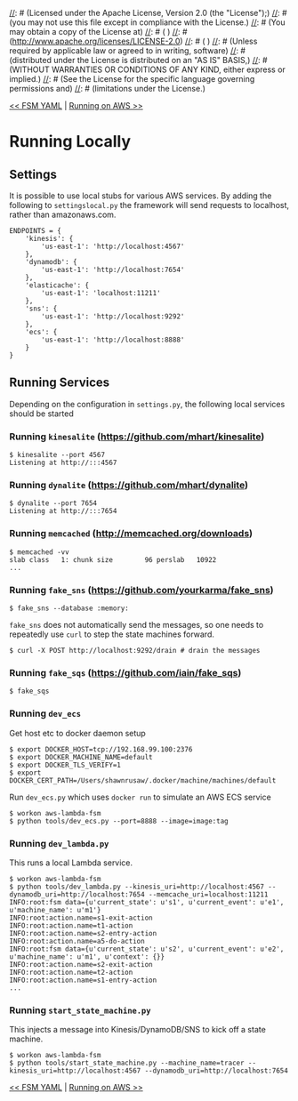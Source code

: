 [//]: # (Copyright 2016 Workiva Inc.)
[//]: # ( )
[//]: # (Licensed under the Apache License, Version 2.0 (the "License");)
[//]: # (you may not use this file except in compliance with the License.)
[//]: # (You may obtain a copy of the License at)
[//]: # ( )
[//]: # (http://www.apache.org/licenses/LICENSE-2.0)
[//]: # ( )
[//]: # (Unless required by applicable law or agreed to in writing, software)
[//]: # (distributed under the License is distributed on an "AS IS" BASIS,)
[//]: # (WITHOUT WARRANTIES OR CONDITIONS OF ANY KIND, either express or implied.)
[//]: # (See the License for the specific language governing permissions and)
[//]: # (limitations under the License.)

[<< FSM YAML](YAML.md) | [Running on AWS >>](AWS.md)

# Running Locally

## Settings

It is possible to use local stubs for various AWS services. By adding the following
to `settingslocal.py` the framework will send requests to localhost, rather than 
amazonaws.com.

    ENDPOINTS = {
        'kinesis': {
            'us-east-1': 'http://localhost:4567'
        },
        'dynamodb': {
            'us-east-1': 'http://localhost:7654'
        },
        'elasticache': {
            'us-east-1': 'localhost:11211'
        },
        'sns': {
            'us-east-1': 'http://localhost:9292'
        },
        'ecs': {
            'us-east-1': 'http://localhost:8888'
        }
    }

## Running Services

Depending on the configuration in `settings.py`, the following local services should be started
    
### Running `kinesalite` (https://github.com/mhart/kinesalite)

    $ kinesalite --port 4567
    Listening at http://:::4567
    
### Running `dynalite` (https://github.com/mhart/dynalite)

    $ dynalite --port 7654
    Listening at http://:::7654
    
### Running `memcached` (http://memcached.org/downloads)

    $ memcached -vv
    slab class   1: chunk size        96 perslab   10922
    ...
    
### Running `fake_sns` (https://github.com/yourkarma/fake_sns)

    $ fake_sns --database :memory:
    
`fake_sns` does not automatically send the messages, so one needs to repeatedly use `curl`
to step the state machines forward.

    $ curl -X POST http://localhost:9292/drain # drain the messages

### Running `fake_sqs` (https://github.com/iain/fake_sqs)

    $ fake_sqs
    
### Running `dev_ecs` 

Get host etc to docker daemon setup

    $ export DOCKER_HOST=tcp://192.168.99.100:2376
    $ export DOCKER_MACHINE_NAME=default
    $ export DOCKER_TLS_VERIFY=1
    $ export DOCKER_CERT_PATH=/Users/shawnrusaw/.docker/machine/machines/default

Run `dev_ecs.py` which uses `docker run` to simulate an AWS ECS service

    $ workon aws-lambda-fsm
    $ python tools/dev_ecs.py --port=8888 --image=image:tag
    
### Running `dev_lambda.py`

This runs a local Lambda service.
 
    $ workon aws-lambda-fsm
    $ python tools/dev_lambda.py --kinesis_uri=http://localhost:4567 --dynamodb_uri=http://localhost:7654 --memcache_uri=localhost:11211
    INFO:root:fsm data={u'current_state': u's1', u'current_event': u'e1', u'machine_name': u'm1'}
    INFO:root:action.name=s1-exit-action
    INFO:root:action.name=t1-action
    INFO:root:action.name=s2-entry-action
    INFO:root:action.name=a5-do-action
    INFO:root:fsm data={u'current_state': u's2', u'current_event': u'e2', u'machine_name': u'm1', u'context': {}}
    INFO:root:action.name=s2-exit-action
    INFO:root:action.name=t2-action
    INFO:root:action.name=s1-entry-action
    ...
    
### Running `start_state_machine.py`

This injects a message into Kinesis/DynamoDB/SNS to kick off a state machine.
 
    $ workon aws-lambda-fsm
    $ python tools/start_state_machine.py --machine_name=tracer --kinesis_uri=http://localhost:4567 --dynamodb_uri=http://localhost:7654

[<< FSM YAML](YAML.md) | [Running on AWS >>](AWS.md)
    
